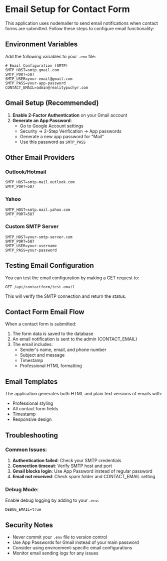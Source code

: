 # Email Setup for Contact Form

This application uses nodemailer to send email notifications when contact forms are submitted. Follow these steps to configure email functionality:

## Environment Variables

Add the following variables to your `.env` file:

```env
# Email Configuration (SMTP)
SMTP_HOST=smtp.gmail.com
SMTP_PORT=587
SMTP_USER=your-email@gmail.com
SMTP_PASS=your-app-password
CONTACT_EMAIL=admin@realitypuchyr.com
```

## Gmail Setup (Recommended)

1. **Enable 2-Factor Authentication** on your Gmail account
2. **Generate an App Password**:
   - Go to Google Account settings
   - Security → 2-Step Verification → App passwords
   - Generate a new app password for "Mail"
   - Use this password as `SMTP_PASS`

## Other Email Providers

### Outlook/Hotmail
```env
SMTP_HOST=smtp-mail.outlook.com
SMTP_PORT=587
```

### Yahoo
```env
SMTP_HOST=smtp.mail.yahoo.com
SMTP_PORT=587
```

### Custom SMTP Server
```env
SMTP_HOST=your-smtp-server.com
SMTP_PORT=587
SMTP_USER=your-username
SMTP_PASS=your-password
```

## Testing Email Configuration

You can test the email configuration by making a GET request to:
```
GET /api/contactform/test-email
```

This will verify the SMTP connection and return the status.

## Contact Form Email Flow

When a contact form is submitted:

1. The form data is saved to the database
2. An email notification is sent to the admin (CONTACT_EMAIL)
3. The email includes:
   - Sender's name, email, and phone number
   - Subject and message
   - Timestamp
   - Professional HTML formatting

## Email Templates

The application generates both HTML and plain text versions of emails with:
- Professional styling
- All contact form fields
- Timestamp
- Responsive design

## Troubleshooting

### Common Issues:

1. **Authentication failed**: Check your SMTP credentials
2. **Connection timeout**: Verify SMTP host and port
3. **Gmail blocks login**: Use App Password instead of regular password
4. **Email not received**: Check spam folder and CONTACT_EMAIL setting

### Debug Mode:

Enable debug logging by adding to your `.env`:
```env
DEBUG_EMAIL=true
```

## Security Notes

- Never commit your `.env` file to version control
- Use App Passwords for Gmail instead of your main password
- Consider using environment-specific email configurations
- Monitor email sending logs for any issues 